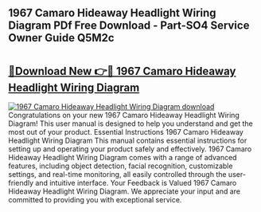 ## 1967 Camaro Hideaway Headlight Wiring Diagram PDf Free Download - Part-SO4 Service Owner Guide Q5M2c

# <h2><a href="http://dftlr9.blite.top/?on=1967+Camaro+Hideaway+Headlight+Wiring+Diagram">🔗Download New 👉🔴 1967 Camaro Hideaway Headlight Wiring Diagram</a></h2>

[![1967 Camaro Hideaway Headlight Wiring Diagram download](https://i.imgur.com/lujVjoI.png)](http://dftlr9.blite.top/?on=1967+Camaro+Hideaway+Headlight+Wiring+Diagram)
Congratulations on your new 1967 Camaro Hideaway Headlight Wiring Diagram! This user manual is designed to help you understand and get the most out of your product. Essential Instructions 1967 Camaro Hideaway Headlight Wiring Diagram This manual contains essential instructions for setting up and operating your product safely and effectively. 1967 Camaro Hideaway Headlight Wiring Diagram comes with a range of advanced features, including object detection, facial recognition, customizable settings, and real-time monitoring, all easily controlled through the user-friendly and intuitive interface. Your Feedback is Valued 1967 Camaro Hideaway Headlight Wiring Diagram. We appreciate your input and are committed to providing you with exceptional service.

